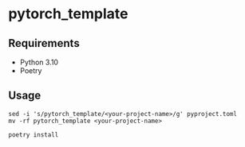 # pytorch_template

## Requirements

- Python 3.10
- Poetry

## Usage

```shell
sed -i 's/pytorch_template/<your-project-name>/g' pyproject.toml
mv -rf pytorch_template <your-project-name>

poetry install
```
